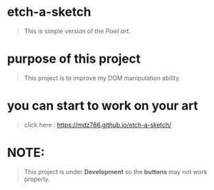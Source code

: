 # etch-a-sketch
> This is simple version of the *Pixel art*.

# purpose of this project
> This project is to improve my DOM manipulation ability.

# you can start to work on your art 
> click here : https://mdz786.github.io/etch-a-sketch/

# NOTE:
> This project is under **Development** so the **buttons** may not work properly.
